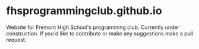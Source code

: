 # fhsprogrammingclub.github.io
Website for Fremont High School's programming club. Currently under construction. If you'd like to contribute or make any suggestions make a pull request. 
